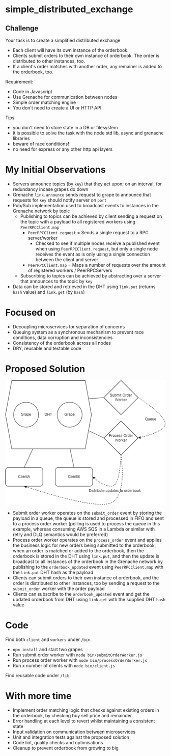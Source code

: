 # simple_distributed_exchange

## Challenge
Your task is to create a simplified distributed exchange

* Each client will have its own instance of the orderbook.
* Clients submit orders to their own instance of orderbook. The order is distributed to other instances, too.
* If a client's order matches with another order, any remainer is added to the orderbook, too.

Requirement:
* Code in Javascript
* Use Grenache for communication between nodes
* Simple order matching engine
* You don't need to create a UI or HTTP API

Tips

 - you don't need to store state in a DB or filesystem
 - it is possible to solve the task with the node std lib, async and grenache libraries
 - beware of race conditions!
 - no need for express or any other http api layers

# My Initial Observations

 - Servers announce topics (by `key`) that they act upon; on an interval, for redundancy incase grapes do down
 - Grenache `link.announce` sends request to grape to announce that requests for `key` should notify server on `port`
 - Pub/Sub implementation used to broadcast events to instances in the Grenache network by topic
	- Publishing to topics can be achieved by client sending a request on the topic with a payload to all registered workers using `PeerRPCClient.map`
		- `PeerRPCClient.request` = Sends a single request to a RPC server/worker
			- Checked to see if multiple nodes receive a published event when using `PeerRPCClient.request`, but only a single node receives the event as is only using a single connection between the client and server
		- `PeerRPCClient.map` = Maps a number of requests over the amount of registered workers / PeerRPCServers
	- Subscribing to topics can be achieved by abstracting over a server that announces to the topic by `key`
 - Data can be stored and retrieved in the DHT using `link.put` (returns `hash` value) and `link.get` (by `hash`)

# Focused on

 - Decoupling microservices for separation of concerns
 - Queuing system as a synchronous mechanism to prevent race conditions, data corruption and inconsistencies
 - Consistency of the orderbook across all nodes
 - DRY, reusable and testable code

# Proposed Solution

<img src="diagram.png" alt="Diagram" width="515"/>

 - Submit order worker operates on the `submit_order` event by storing the payload in a queue, the queue is stored and processed in FIFO and sent to a process order worker (polling is used to process the queue in this example, whereas consuming AWS SQS in a Lambda or similar with retry and DLQ semantics would be preferred)
 - Process order worker operates on the `process_order` event and applies the business logic for new orders being submitted to the orderbook, when an order is matched or added to the orderbook, then the orderbook is stored in the DHT using `link.put`, and then the update is broadcast to all instances of the orderbook in the Grenache network by publishing to the `orderbook_updated` event using `PeerRPCClient.map` with the `link.put` DHT hash as the payload
 - Clients can submit orders to their own instance of orderbook, and the order is distributed to other instances, too by sending a request to the `submit_order` worker with the order payload
 - Clients can subscribe to the `orderbook_updated` event and get the updated orderbook from DHT using `link.get` with the supplied DHT `hash` value

# Code

Find both `client` and `workers` under `/bin`.

 - `npm install` and start two grapes
 - Run submit order worker with `node bin/submitOrderWorker.js`
 - Run process order worker with `node bin/processOrderWorker.js`
 - Run x number of clients with `node bin/client.js`

Find reusable code under `/lib`.

# With more time

 - Implement order matching logic that checks against existing orders in the orderbook, by checking buy sell price and remainder
 - Error handling at each level to revert whilst maintaining a consistent state
 - Input validation on communication between microservices
 - Unit and integration tests against the proposed solution
 - Code lint, quality checks and optimisations
 - Cleanup to prevent orderbook from growing to big